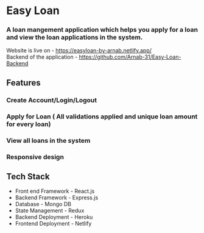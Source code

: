 # Easy Loan
### A loan mangement application which helps you apply for a loan and view the loan applications in the system.
Website is live on - https://easyloan-by-arnab.netlify.app/ <br />
Backend of the application - https://github.com/Arnab-31/Easy-Loan-Backend


## Features

### Create Account/Login/Logout
### Apply for Loan ( All validations applied and unique loan amount for every loan)
### View all loans in the system
### Responsive design


## Tech Stack
 - Front end Framework - React.js
 - Backend Framework - Express.js
 - Database - Mongo DB
 - State Management - Redux
 - Backend Deployment - Heroku
 - Frontend Deployment - Netlify
